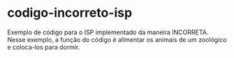 # codigo-incorreto-isp
Exemplo de código para o ISP implementado da maneira INCORRETA.  Nesse exemplo, a função do código é alimentar os animais de um zoológico  e coloca-los para dormir.
